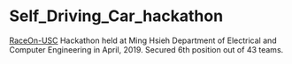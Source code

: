 # Self_Driving_Car_hackathon
[RaceOn-USC](https://minghsiehece.usc.edu/race-on/) Hackathon held at Ming Hsieh Department of Electrical and Computer Engineering in April, 2019.
Secured 6th position out of 43 teams.
[](Imagees/car.png)
